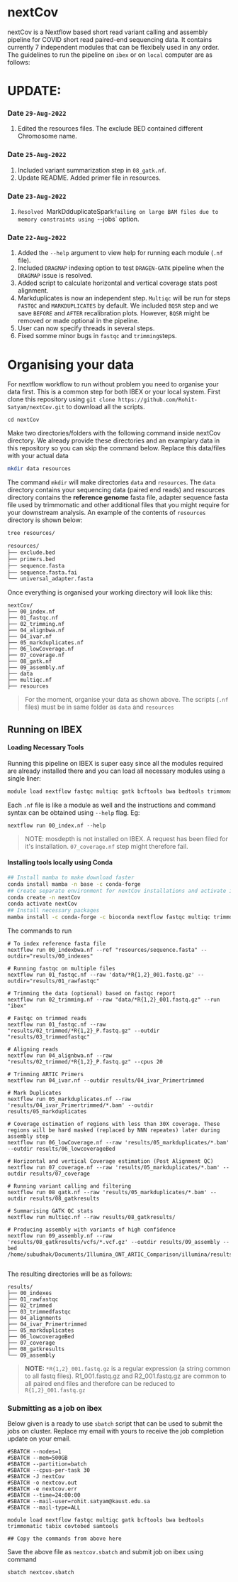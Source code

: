 # nextCov
nextCov is a Nextflow based short read variant calling and assembly pipeline for COVID short read paired-end sequencing data. It contains currently 7 independent modules that can be flexibely used in any order. The guidelines to run the pipeline on `ibex` or on `local` computer are as follows:

# UPDATE:
### Date `29-Aug-2022`
1. Edited the resources files. The exclude BED contained different Chromosome name.
### Date `25-Aug-2022`
1. Included variant summarization step in `08_gatk.nf`.
2. Update README. Added primer file in resources.
### Date `23-Aug-2022`
1. `Resolved `MarkDdduplicateSpark`failing on large BAM files due to memory constraints using `--jobs` option.

### Date `22-Aug-2022`
1. Added the `--help` argument to view help for running each module (`.nf` file).
2. Included `DRAGMAP` indexing option to test `DRAGEN-GATK` pipeline when the `DRAGMAP` issue is resolved.
3. Added script to calculate horizontal and vertical coverage stats post alignment. 
4. Markduplicates is now an independent step. `Multiqc` will be run for steps `FASTQC` and `MARKDUPLICATES` by default. We included `BQSR` step and we save `BEFORE` and `AFTER` recalibration plots. However, `BQSR` might be removed or made optional in the pipeline.
5. User can now specify threads in several steps.
6. Fixed somme minor bugs in `fastqc` and `trimming`steps.


# Organising your data
For nextflow workflow to run without problem you need to organise your data first. This is a common step for both IBEX or your local system. First clone this repository using `git clone https://github.com/Rohit-Satyam/nextCov.git` to download all the scripts. 


```
cd nextCov
```

Make two directories/folders with the following command inside nextCov directory. We already provide these directories and an examplary data in this repository so you can skip the command below. Replace this data/files with your actual data

```bash
mkdir data resources
```

The command `mkdir` will make directories `data` and `resources`. The `data` directory contains your sequencing data (paired end reads) and resources directory contains the **reference genome** fasta file, adapter sequence fasta file used by trimmomatic and other additional files that you might require for your downstream analysis. An example of the contents of `resources` directory is shown below:

```bash
tree resources/
```

```bash
resources/
├── exclude.bed
├── primers.bed
├── sequence.fasta
├── sequence.fasta.fai
└── universal_adapter.fasta
```
Once everything is organised your working directory will look like this:
```
nextCov/
├── 00_index.nf
├── 01_fastqc.nf
├── 02_trimming.nf
├── 04_alignbwa.nf
├── 04_ivar.nf
├── 05_markduplicates.nf
├── 06_lowCoverage.nf
├── 07_coverage.nf
├── 08_gatk.nf
├── 09_assembly.nf
├── data
├── multiqc.nf
├── resources
```

> For the moment, organise your data as shown above. The scripts (`.nf` files) must be in same folder as `data` and `resources`

## Running on IBEX

#### Loading Necessary Tools
Running this pipeline on IBEX is super easy since all the modules required are already installed there and you can load all necessary modules using a single liner:

```bash
module load nextflow fastqc multiqc gatk bcftools bwa bedtools trimmomatic tabix covtobed samtools mummer
```
Each `.nf` file is like a module as well  and the instructions and command syntax can be obtained using `--help` flag. Eg:

```
nextflow run 00_index.nf --help
```
> NOTE: mosdepth is not installed on IBEX. A request has been filed for it's installation. `07_coverage.nf` step might therefore fail.

#### Installing tools locally using Conda

```bash
## Install mamba to make download faster
conda install mamba -n base -c conda-forge
## Create separate environment for nextCov installations and activate it
conda create -n nextCov
conda activate nextCov
## Install necessary packages
mamba install -c conda-forge -c bioconda nextflow fastqc multiqc trimmomatic mummer assembly-stats dragmap covtobed mosdepth gatk4 ivar samtools openjdk==8.0.332=h166bdaf_0
```
The commands to run
```
# To index reference fasta file
nextflow run 00_indexbwa.nf --ref "resources/sequence.fasta" --outdir="results/00_indexes"

# Running fastqc on multiple files
nextflow run 01_fastqc.nf --raw 'data/*R{1,2}_001.fastq.gz' --outdir="results/01_rawfastqc"

# Trimming the data (optional) based on fastqc report
nextflow run 02_trimming.nf --raw "data/*R{1,2}_001.fastq.gz" --run "ibex"  

# Fastqc on trimmed reads
nextflow run 01_fastqc.nf --raw "results/02_trimmed/*R{1,2}_P.fastq.gz" --outdir "results/03_trimmedfastqc" 

# Aligning reads
nextflow run 04_alignbwa.nf --raw "results/02_trimmed/*R{1,2}_P.fastq.gz" --cpus 20

# Trimming ARTIC Primers
nextflow run 04_ivar.nf --outdir results/04_ivar_Primertrimmed

# Mark Duplicates
nextflow run 05_markduplicates.nf --raw 'results/04_ivar_Primertrimmed/*.bam' --outdir results/05_markduplicates

# Coverage estimation of regions with less than 30X coverage. These regions will be hard masked (replaced by NNN repeates) later during assembly step
nextflow run 06_lowCoverage.nf --raw 'results/05_markduplicates/*.bam' --outdir results/06_lowcoverageBed

# Horizontal and vertical Coverage estimation (Post Alignment QC)
nextflow run 07_coverage.nf --raw 'results/05_markduplicates/*.bam' --outdir results/07_coverage

# Running variant calling and filtering
nextflow run 08_gatk.nf --raw 'results/05_markduplicates/*.bam' --outdir results/08_gatkresults

# Summarising GATK QC stats
nextflow run multiqc.nf --raw results/08_gatkresults/

# Producing assembly with variants of high confidence
nextflow run 09_assembly.nf --raw 'results/08_gatkresults/vcfs/*.vcf.gz' --outdir results/09_assembly --bed /home/subudhak/Documents/Illumina_ONT_ARTIC_Comparison/illumina/results/06_lowcoverageBed/


```
The resulting directories will be as follows:

```
results/
├── 00_indexes
├── 01_rawfastqc
├── 02_trimmed
├── 03_trimmedfastqc
├── 04_alignments
├── 04_ivar_Primertrimmed
├── 05_markduplicates
├── 06_lowcoverageBed
├── 07_coverage
├── 08_gatkresults
└── 09_assembly
```
> **NOTE:** `*R{1,2}_001.fastq.gz` is a regular expression (a string common to all fastq files). R1_001.fastq.gz and R2_001.fastq.gz are common to all paired end files and therefore can be reduced to `R{1,2}_001.fastq.gz`

### Submitting as a job on ibex
Below given is a ready to use `sbatch` script that can be used to submit the jobs on cluster. Replace my email with yours to receive the job completion update on your email.

```
#SBATCH --nodes=1
#SBATCH --mem=500GB
#SBATCH --partition=batch
#SBATCH --cpus-per-task 30
#SBATCH -J nextCov
#SBATCH -o nextcov.out
#SBATCH -e nextcov.err
#SBATCH --time=24:00:00
#SBATCH --mail-user=rohit.satyam@kaust.edu.sa
#SBATCH --mail-type=ALL

module load nextflow fastqc multiqc gatk bcftools bwa bedtools trimmomatic tabix covtobed samtools

## Copy the commands from above here
```
Save the above file as `nextcov.sbatch` and submit job on ibex using command

```
sbatch nextcov.sbatch
```
